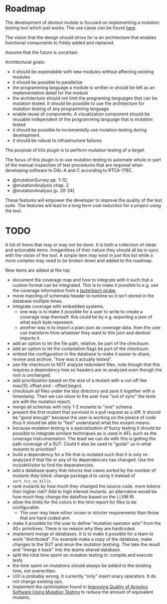 # Roadmap

The development of dextool mutate is focused on implementing a mutation testing
tool which just works. The use cases can be found [here](#req-use_cases).

The vision that the design should strive for is an architecture that enables
functional components to freely added and replaced.

Assume that the future is uncertain.

Architectural goals:
 * it should be *expandable* with new modules without affecting existing modules
 * it should be possible to parallelize
 * the programming language a module is written in should be left as an
   implementation detail for the module
 * the architecture should not limit the programing languages that can be
   mutation tested. It should be possible to use the architecture for mutation
   testing of any programming language
 * enable reuse of components. A visualization component should be reusable
   independent of the programming language that is mutation tested
 * it should be possible to incrementally use mutation testing during development.
 * it should be robust to infrastructure failures

The purpose of this plugin is to perform mutation testing of a _target_.

The focus of this plugin is to use mutation testing to automate whole or part
of the manual inspection of test procedures that are required when developing
software to DAL-A and C according to RTCA-178C.

* @mutationSurvey pp. 1-12;
* @mutationAnalysis chap. 2
* @mutationAnalysis [p. 20-24]

These features will empower the developer to improve the quality of the test
suite. The features will lead to a long term cost reduction for a project using
the tool.

# TODO

A list of items that may or may not be done. It is both a collection of ideas
and actionable items. Irregardless of their nature they should all be in sync
with the vision of the tool. A simple item may exist in just this list while a
more complex may need to be broken down and added to the roadmap.

New items are added at the top

 * document the coverage map and how to integrate with it such that a custom
   format can be integrated. This is to make it possible to e.g. use the
   coverage information from a [lauterbach probe](https://www.lauterbach.com/frames.html?home.html).
 * move injecting of schemata header to runtime so it isn't stored in the
   database multiple times.
 * integrate coverage with embedded systems.
    * one way is to make it possible for a user to write to create a coverage
      map themself. this could be by e.g. exporting a json of what each byte
      represent.
    * another way is to import a plain json as coverage data. then the user can
      transform from whatever they want to this json and dextool imports it.
 * add an option to let the file path, relative, be part of the checksum.
 * add an option to let the compilation flags be part of the checksum.
 * embed the configuration in the database to make it easier to share, review
   and archive. "how was it actually tested".
 * use file checksum to NOT analyze redundant files. note though that this
   requires a dependency tree so headers are re-analyzed even though the root
   is unchanged.
 * add prioritization based on the size of a mutant with a cut-off like max(10,
   offset.end - offset.begin).
 * checksum all files under the test directory and save it together with a
   timestamp. Then we can show to the user how "out of sync" the tests are with
   the mutation report.
 * merge all schemas with only 1-2 mutants to "one" schema
 * present the first mutant that survived in a pull request as a diff. It
   should be "good enough" because the user is working on the pieace of code
   thus it should be able to "fast" understand what the mutant means.
 * because mutation testing is a specialization of fuzzy testing it should be
   possible to integrate similare techniques as is used in AFL such as the
   coverage instrumentation. The least we can do with this is getting the path
   coverage of a SUT. Could it also be used to "guide" us in what mutants to
   prioritize?
 * build a dependency for a file that is mutated such that it is only
   re-analyzed if that file or any of its dependencies has changed. Use the
   includeVisitor to find the dependencies.
 * add a database query that returns test cases sorted by the number of mutants they killed.
   change package.d to using it instead of `sort_tcs_on_kills`.
 * rank mutants by how much they changed the source code. more tokens then
   higher risk? Add to high interest mutants.  an alternative would be how much
   they change the dataflow based on the LLVM IR.
 * allow the limits for the colors in the html report for files to be configurable.
    * The user may have either looser or stricter requirements than those that
      are hard coded atm.
 * make it possible for the user to define "mutation operator sets" from the
   40+ primitives. There is no reason why they are hardcoded.
 * implement merge of databases. It is to make it possible for a team to work "distributed".
   For example make a copy of the database, make changes to the SUT and rerun the mutation testning.
   The take the result and "merge it back" into the teams shared database.
 * split the total time spent on mutation testing in: compile and execute tests
 * the time spent on mutations should always be added to the existing time, not overwritten.
 * UOI is probably wrong. It currently "only" insert unary operators. It do not change existing ops.
 * Implement the optimization found in [Improving Quality of Avionics Software Using Mutation Testing](http://liu.diva-portal.org/smash/record.jsf?pid=diva2%3A707336&dswid=-3612) to reduce the amount of equivalent mutants.
